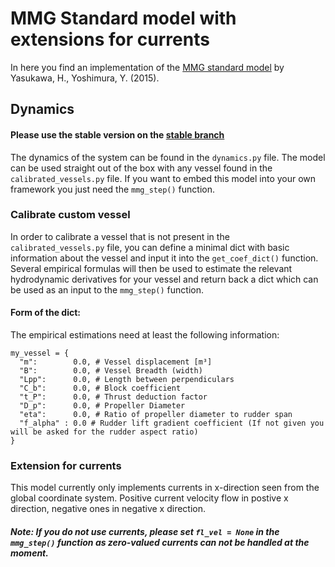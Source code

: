 # MMG Standard model with extensions for currents


In here you find an implementation of the [MMG standard model](https://doi.org/10.1007/s00773-014-0293-y) by Yasukawa, H., Yoshimura, Y. (2015).

## Dynamics


#### Please use the stable version on the [stable branch](https://github.com/nikpau/mmgdynamics/tree/stable)

The dynamics of the system can be found in the `dynamics.py` file. The model can be used straight out of the box with any vessel found in the `calibrated_vessels.py` file. If you want to embed this model into your own framework you just need the `mmg_step()` function.

### Calibrate custom vessel
In order to calibrate a vessel that is not present in the `calibrated_vessels.py` file, you can define a minimal dict with basic information about the vessel and input it into the `get_coef_dict()` function. Several empirical formulas will then be used to estimate the relevant hydrodynamic derivatives for your vessel and return back a dict which can be used as an input to the `mmg_step()` function. 

#### Form of the dict:
The empirical estimations need at least the following information:
```
my_vessel = {
  "m":        0.0, # Vessel displacement [m³]
  "B":        0.0, # Vessel Breadth (width)
  "Lpp":      0.0, # Length between perpendiculars
  "C_b":      0.0, # Block coefficient
  "t_P":      0.0, # Thrust deduction factor
  "D_p":      0.0, # Propeller Diameter
  "eta":      0.0, # Ratio of propeller diameter to rudder span
  "f_alpha" : 0.0 # Rudder lift gradient coefficient (If not given you will be asked for the rudder aspect ratio)
}
```

### Extension for currents

This model currently only implements currents in x-direction seen from the global coordinate system. Positive current velocity flow in postive x direction, negative ones in negative x direction. 

##### Note: If you do not use currents, please set `fl_vel = None` in the `mmg_step()` function as zero-valued currents can not be handled at the moment.


